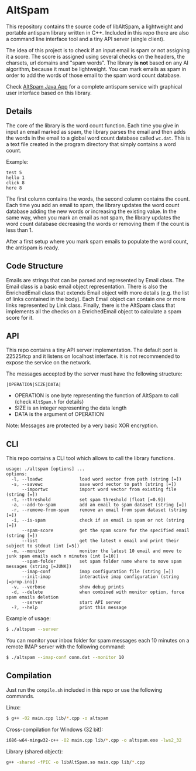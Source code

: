 # AltSpam

This repository contains the source code of libAltSpam, a lightweight and portable antispam library written in C++. Included in this repo there are also a command line interface tool and a tiny API server (single client).

The idea of this project is to check if an input email is spam or not assigning it a score. The score is assigned using several checks on the headers, the charsets, url domains and "spam words".
The library **is not** based on any AI algorithm, because it must be lightweight. You can mark emails as spam in order to add the words of those email to the spam word count database.

Check [AltSpam Java App](https://github.com/echo-devim/AltSpam) for a complete antispam service with graphical user interface based on this library.

## Details
The core of the library is the word count function. Each time you give in input an email marked as spam, the library parses the email and then adds the words in the email to a global word count database called `wc.dat`.
This is a text file created in the program directory that simply contains a word count.

Example:
```
test 5
hello 1
click 8
here 8
```

The first column contains the words, the second column contains the count.
Each time you add an email to spam, the library updates the word count database adding the new words or increasing the existing value. In the same way, when you mark an email as not spam, the library updates the word count database decreasing the words or removing them if the count is less than 1.

After a first setup where you mark spam emails to populate the word count, the antispam is ready.

## Code Structure
Emails are strings that can be parsed and represented by Email class. The Email class is a basic email object representation. There is also the EnrichedEmail class that extends Email object with more details (e.g. the list of links contained in the body).
Each Email object can contain one or more links represented by Link class.
Finally, there is the AltSpam class that implements all the checks on a EnrichedEmail object to calculate a spam score for it.

## API
This repo contains a tiny API server implementation. The default port is 22525/tcp and it listens on localhost interface. It is not recommended to expose the service on the network. 

The messages accepted by the server must have the following structure:
```
|OPERATION|SIZE|DATA|
```
*  OPERATION is one byte representing the function of AltSpam to call (check `AltSpam.h` for details)
*  SIZE is an integer representing the data length
*  DATA is the argument of OPERATION

Note: Messages are protected by a very basic XOR encryption.

## CLI
This repo contains a CLI tool which allows to call the library functions.

```
usage: ./altspam [options] ... 
options:
  -l, --loadwc              load word vector from path (string [=])
  -s, --savewc              save word vector to path (string [=])
      --importwc            import word vector from existing file (string [=])
  -t, --threshold           set spam threshold (float [=0.9])
  -a, --add-to-spam         add an email to spam dataset (string [=])
  -r, --remove-from-spam    remove an email from spam dataset (string [=])
  -i, --is-spam             check if an email is spam or not (string [=])
      --spam-score          get the spam score for the specified email (string [=])
      --list                get the latest n email and print their subject to stdout (int [=5])
  -m, --monitor             monitor the latest 10 email and move to junk spam emails each n minutes (int [=10])
      --spam-folder         set spam folder name where to move spam messages (string [=JUNK])
      --imap-conf           imap configuration file (string [=])
      --init-imap           interactive imap configuration (string [=prop.ini])
  -v, --verbose             show debug prints
  -d, --delete              when combined with monitor option, force spam emails deletion
      --server              start API server
  -?, --help                print this message
```

Example of usage:
```sh
$ ./altspam --server
```

You can monitor your inbox folder for spam messages each 10 minutes on a remote IMAP server with the following command:
```sh
$ ./altspam --imap-conf conn.dat --monitor 10
```

## Compilation

Just run the `compile.sh` included in this repo or use the following commands.

Linux:
```sh
$ g++ -O2 main.cpp lib/*.cpp -o altspam
```

Cross-compilation for Windows (32 bit):
```sh
i686-w64-mingw32-c++ -O2 main.cpp lib/*.cpp -o altspam.exe -lws2_32
```

Library (shared object):
```sh
g++ -shared -fPIC -o libAltSpam.so main.cpp lib/*.cpp
```